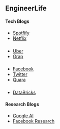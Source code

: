## EngineerLife

#### Tech Blogs
+ [Spotfify](https://engineering.atspotify.com/)
+ [Netflix](https://netflixtechblog.com/)
###
+ [Uber](https://eng.uber.com/)
+ [Grap](https://engineering.grab.com/)
###
+ [Facebook](https://engineering.fb.com/)
+ [Twitter](https://blog.twitter.com/)
+ [Quara](https://www.quora.com/q/quoraengineering)
###
+ [DataBricks](https://databricks.com/blog/category/engineering)

#### Research Blogs
+ [Google AI](https://ai.googleblog.com/)
+ [Facebook Research](https://research.fb.com/)
